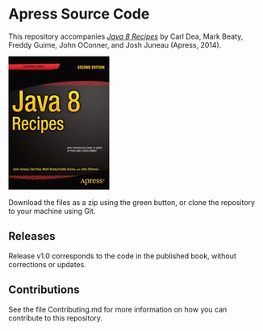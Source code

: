 # Apress Source Code

This repository accompanies [*Java 8 Recipes*](http://www.apress.com/9781430268277) by Carl Dea, Mark Beaty, Freddy Guime, John OConner, and Josh Juneau (Apress, 2014).

![Cover image](9781430268277.jpg)

Download the files as a zip using the green button, or clone the repository to your machine using Git.

## Releases

Release v1.0 corresponds to the code in the published book, without corrections or updates.

## Contributions

See the file Contributing.md for more information on how you can contribute to this repository.
